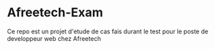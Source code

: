# Afreetech-Exam
Ce repo est un projet d'etude de cas fais durant le test pour le poste de developpeur web chez Afreetech
